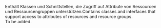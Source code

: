 <Namespace Name="Microsoft.Azure.Management.ResourceManager.Fluent.Models">
  <Docs>
    <summary><span data-ttu-id="50066-101">Enthält Klassen und Schnittstellen, die Zugriff auf Attribute von Ressourcen und Ressourcengruppen unterstützen.</span><span class="sxs-lookup"><span data-stu-id="50066-101">Contains classes and interfaces that support access to attributes of resources and resource groups.</span></span></summary> 
    <remarks>To be added.</remarks>
  </Docs>
</Namespace>
